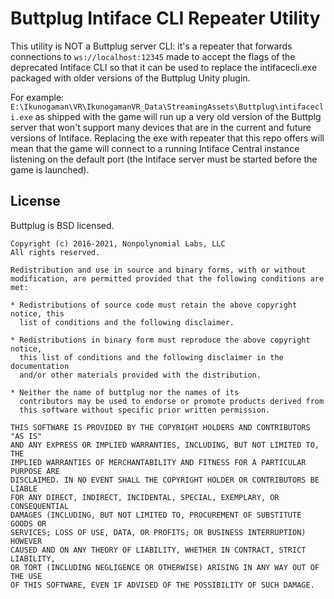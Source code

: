 # Buttplug Intiface CLI Repeater Utility

This utility is NOT a Buttplug server CLI: it's a repeater that forwards connections to `ws://localhost:12345` made to accept the flags of the deprecated Intiface CLI so that it can be used to replace the intifacecli.exe packaged with older versions of the Buttplug Unity plugin.

For example: `E:\Ikunogaman\VR\IkunogamanVR_Data\StreamingAssets\Buttplug\intifacecli.exe` as shipped with the game will run up a very old version of the Buttplg server that won't support many devices that are in the current and future versions of Intiface. Replacing the exe with repeater that this repo offers will mean that the game will connect to a running Intiface Central instance listening on the default port (the Intiface server must be started before the game is launched).

## License

Buttplug is BSD licensed.

    Copyright (c) 2016-2021, Nonpolynomial Labs, LLC
    All rights reserved.

    Redistribution and use in source and binary forms, with or without
    modification, are permitted provided that the following conditions are met:

    * Redistributions of source code must retain the above copyright notice, this
      list of conditions and the following disclaimer.

    * Redistributions in binary form must reproduce the above copyright notice,
      this list of conditions and the following disclaimer in the documentation
      and/or other materials provided with the distribution.

    * Neither the name of buttplug nor the names of its
      contributors may be used to endorse or promote products derived from
      this software without specific prior written permission.

    THIS SOFTWARE IS PROVIDED BY THE COPYRIGHT HOLDERS AND CONTRIBUTORS "AS IS"
    AND ANY EXPRESS OR IMPLIED WARRANTIES, INCLUDING, BUT NOT LIMITED TO, THE
    IMPLIED WARRANTIES OF MERCHANTABILITY AND FITNESS FOR A PARTICULAR PURPOSE ARE
    DISCLAIMED. IN NO EVENT SHALL THE COPYRIGHT HOLDER OR CONTRIBUTORS BE LIABLE
    FOR ANY DIRECT, INDIRECT, INCIDENTAL, SPECIAL, EXEMPLARY, OR CONSEQUENTIAL
    DAMAGES (INCLUDING, BUT NOT LIMITED TO, PROCUREMENT OF SUBSTITUTE GOODS OR
    SERVICES; LOSS OF USE, DATA, OR PROFITS; OR BUSINESS INTERRUPTION) HOWEVER
    CAUSED AND ON ANY THEORY OF LIABILITY, WHETHER IN CONTRACT, STRICT LIABILITY,
    OR TORT (INCLUDING NEGLIGENCE OR OTHERWISE) ARISING IN ANY WAY OUT OF THE USE
    OF THIS SOFTWARE, EVEN IF ADVISED OF THE POSSIBILITY OF SUCH DAMAGE.
